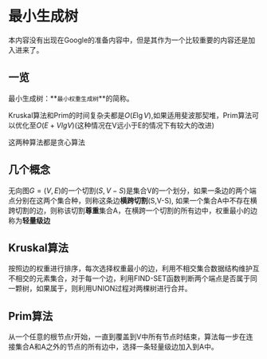 # 最小生成树

本内容没有出现在Google的准备内容中，但是其作为一个比较重要的内容还是加入进来了。

## 一览

最小生成树：**`最小权重生成树`**的简称。

Kruskal算法和Prim的时间复杂夫都是$O(E\lg V)$,如果适用斐波那契堆，Prim算法可以优化至$O(E+VlgV)$(这种情况在V远小于E的情况下有较大的改进) 

这两种算法都是贪心算法

## 几个概念

无向图$G=(V,E)$的一个切割$(S,V-S)$是集合V的一个划分，如果一条边的两个端点分别在这两个集合种，则称这条边**横跨切割**(S,V-S), 如果一个集合A中不存在横跨切割的边，则称该切割**尊重**集合A，在横跨一个切割的所有边中，权重最小的边称为**轻量级边**

## Kruskal算法

按照边的权重进行排序，每次选择权重最小的边，利用不相交集合数据结构维护互不相交的元素集合，对于每一个边，利用FIND-SET函数判断两个端点是否属于同一颗树，如果属于，则利用UNION过程对两棵树进行合并。

## Prim算法

从一个任意的根节点r开始，一直到覆盖到V中所有节点时结束，算法每一步在连接集合A和A之外的节点的所有边中，选择一条轻量级边加入到A中。